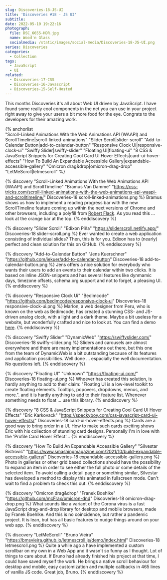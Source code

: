 ```yaml
---
slug: Discoveries-18-JS-UI
title: 'Discoveries #18 - JS UI'
subtitle:
date: 2022-05-10 19:22:16
photograph:
  file: DSC_6655-HDR.jpg
  name: Wood'n Glass
  socialmedia: /static/images/social-media/Discoveries-18-JS-UI.png
series: Discoveries
categories:
  - Collection
tags:
  - JavaScript
  - UI
related:
  - Discoveries-17-CSS
  - Discoveries-16-Javascript
  - Discoveries-15-Self-Hosted
---
```


This months Discoveries it's all about Web UI driven by JavaScript. I have found some really cool components in the net you can use in your project right away to give your users a bit more food for the eye. Congrats to the developers for their amazing work.

{% anchorlist  
  "Scroll-Linked Animations With the Web Animations API (WAAPI) and ScrollTimeline|scroll-linked-animations"
  "Slider Scroll|slider-scroll"
  "Add-to-Calendar Button|add-to-calendar-button"
  "Responsive Clock Ui|responsive-clock-ui"
  "Swiffy Slider|swiffy-slider"
  "Floating UI|floating-ui"
  "8 CSS & JavaScript Snippets for Creating Cool Card UI Hover Effects|card-ui-hover-effects"
  "How To Build An Expandable Accessible Gallery|expandable-accessible-gallery"
  "Omicron drag&drop|omicron-drag-drop"
  "LetMeScroll|letmescroll"
%}

<!-- more -->

{% discovery "Scroll-Linked Animations With the Web Animations API (WAAPI) and ScrollTimeline" "Bramus Van Damme" "https://css-tricks.com/scroll-linked-animations-with-the-web-animations-api-waapi-and-scrolltimeline/" Discoveries-18 scroll-linked-animations.png %}
Bramus shows us how to implement a reading progress bar with the new ScrollTimeline feature coming up within the next versions of Chrome and other browsers, including a polyfill from [Robert Flack](https://github.com/flackr/scroll-timeline). As you read this ... look at the orange bar at the top. 
{% enddiscovery %}

{% discovery "Slider Scroll" "Edixon Piña" "https://sliderscroll.netlify.app/" Discoveries-18 slider-scroll.png %}
Ever wanted to create a web application consisting of individual slides? Then, this is for you. Edixon has to (nearly) perfect and clean solution for this on GitHub.
{% enddiscovery %}

{% discovery "Add-to-Calendar Button" "Jens Kuerschner" "https://github.com/jekuer/add-to-calendar-button" Discoveries-18 add-to-calendar-button.png %}
Jens offers a nice solution for everybody who wants their users to add an events to their calendar within two clicks. It is based on inline JSON-snippets and has several features like dynmamic days, timezone offsets, schema.org support and not to forget, a pleasing UI.
{% enddiscovery %}

{% discovery "Responsive Clock Ui" "Bedimcode" "https://github.com/bedimcode/responsive-clock-ui" Discoveries-18 responsive-clock-ui.png %}
Marlon, a web designer from Peru, who is known on the web as Bedimcode, has created a stunning CSS- and JS-driven analog clock, with a light and a dark theme. Maybe a bit useless for a website, but wonderfully crafted and nice to look at. You can find a demo [here](https://www.cssscript.com/demo/modern-clock-ui/).
{% enddiscovery %}

{% discovery "Swiffy Slider" "DynamicWeb" "https://swiffyslider.com/" Discoveries-18 swiffy-slider.png %}
Sliders and carousels are almost everywhere and there are many implementations out there, but this one from the team of DynamicWeb is a bit outstanding because of its features and application possibilities. Well done ... espacially the well documentation. No questions left.
{% enddiscovery %}

{% discovery "Floating UI" "Unknown" "https://floating-ui.com/" Discoveries-18 floating-ui.png %}
Whoever has created this solution, is hardly anything to add to their claim:  "Floating UI is a low-level toolkit to create floating elements. Tooltips, popovers, dropdowns, menus, and more.". and it is hardly anything to add to their feature list. Whenever something needs to float ... use this library.
{% enddiscovery %}

{% discovery "8 CSS & JavaScript Snippets for Creating Cool Card UI Hover Effects" "Eric Karkovack" "https://speckyboy.com/css-javascript-card-ui-hover-effects/" Discoveries-18 card-ui-hover-effects.png %}
Cards are a good way to bring order in a UI. How to make such cards exciting shows Eric with his collection of stunning card designs. Personally I'm in love with the 'Profile Card Hover Effect'...
{% enddiscovery %}

{% discovery "How To Build An Expandable Accessible Gallery" "Silvestar Bistrović" "https://www.smashingmagazine.com/2021/10/build-expandable-accessible-gallery/" Discoveries-18 expandable-accessible-gallery.png %}
Photo in galleries or other grid based collections should have the possibility to expand an item in order to see either the full photo or some details of the selected item. To avoid calling a detail page or something similar, Silvestar has developed a method to display this animated in fullscreen mode. Can't wait to find a problem to check this out.
{% enddiscovery %}

{% discovery "Omicron drag&drop" "Franek Boehlke" "https://github.com/mcFrax/omicron-dnd" Discoveries-18 omicron-drag-drop.png %}
What sounds like a variant of the Corona virus is a fast JavaScript drag-and-drop library for desktop and mobile browsers, made by Franek Boehlke. And this is no coincidence, but rather a pandemic project. It is lean, but has all basic features to nudge things around on your web app.
{% enddiscovery %}

{% discovery "LetMeScroll" "Bruno Vieira" "https://bmsvieira.github.io/letmescroll.js/demo/index.html" Discoveries-18 letmescroll.png %}
Quite a while ago a have implemented a custom scrollbar on my own in a Web App and it wasn't so funny as I thought. Lot of things to care about. If Bruno had already finished his project at that time, I could have saved myself the work. He brings a native scroll behaviour for desktop and mobile, easy customization and multiple callbacks in 465 lines of vanilla JS code. Great job, Bruno.
{% enddiscovery %}
